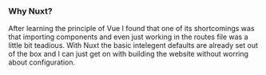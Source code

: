 ### Why Nuxt?

After learning the principle of Vue I found that one of its shortcomings was that importing components and even
just working in the routes file was a little bit teadious. With Nuxt the basic intelegent defaults are already set out of the box
and I can just get on with building the website without worring about configuration.

